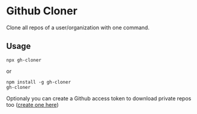 # Github Cloner

Clone all repos of a user/organization with one command.

## Usage

`npx gh-cloner`

or

```
npm install -g gh-cloner
gh-cloner
```

Optionaly you can create a Github access token to download private repos too ([create one here](https://help.github.com/en/github/authenticating-to-github/creating-a-personal-access-token-for-the-command-line))
